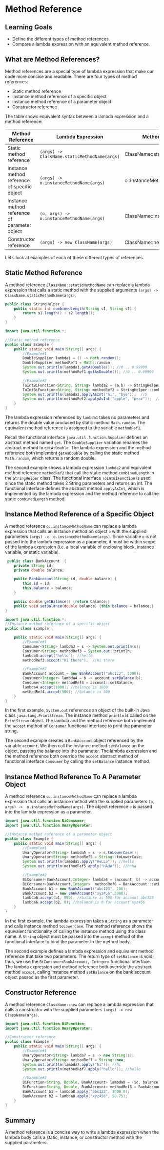 # Method Reference

## Learning Goals

- Define the different types of method references.
- Compare a lambda expression with an equivalent method reference.

## What are Method References?

Method references are a special type of lambda expression that make our code more concise and
readable. There are four types of method references:

- Static method reference
- Instance method reference of a specific object
- Instance method reference of a parameter object
- Constructor reference

The table shows equivalent syntax between a lambda expression and a method reference:

| Method Reference                              | Lambda Expression                              | Method Reference               |
|-----------------------------------------------|------------------------------------------------|--------------------------------|
| Static method reference                       | `(args) ->  ClassName.staticMethodName(args)`  | ClassName::staticMethodName    |
| Instance method reference of specific object  | `(args) ->  o.instanceMethodName(args)`        | o::instanceMethodName          |
| Instance method reference of parameter object | `(o, args) ->  o.instanceMethodName(args)`     | ClassName::instanceMethodName  |
| Constructor reference                         | `(args) -> new ClassName(args)`                | ClassName::new                 |


Let’s look at examples of each of these different types of references.

## Static Method Reference

A method reference `ClassName::staticMethodName`  can replace a lambda expression that
calls a static method with the supplied arguments `(args) ->  ClassName.staticMethodName(args)`.

```java
public class StringHelper {
    public static int combinedLength(String s1, String s2) { 
        return s1.length() + s2.length(); 
    }
}
```
```java
import java.util.function.*;

//Static method reference
public class Example {
    public static void main(String[] args) {
        //Example#1
        DoubleSupplier lambda1 = () -> Math.random();
        DoubleSupplier methodRef1 = Math::random;
        System.out.println(lambda1.getAsDouble()); //0 .. 0.99999
        System.out.println(methodRef1.getAsDouble()); //0 .. 0.99999

        //Example#2
        ToIntBiFunction<String, String> lambda2 = (a,b) -> StringHelper.combinedLength(a,b);
        ToIntBiFunction<String, String> methodRef2 = StringHelper::combinedLength;
        System.out.println(lambda2.applyAsInt("hi", "bye"));  //5
        System.out.println(methodRef2.applyAsInt("apple", "pear"));  //9
    }
}
```

The lambda expression referenced by `lambda1` takes no parameters and returns
the double value produced by static method `Math.random`. The equivalent method reference is assigned to the variable `methodRef1`.  

Recall the functional interface `java.util.function.Supplier` defines an abstract method named `get`.
The `DoubleSupplier` variation renames the abstract method to `getAsDouble`.
The lambda expression  and the method reference both implement 
`getAsDouble` by calling the static method `Math.random`, which returns a random double.

The second example shows a lambda expression `lambda2` and equivalent method
reference `methodRef2` that call the
static method `combinedLength` in the `StringHelper` class.
The  functional interface `ToIntBiFunction` is used since the static method
takes 2 String parameters and returns an int. The functional interface defines the
abstract method `applyAsInt`, which is implemented by 
the lambda expression and the method reference to call the static `combinedLength` method.

## Instance Method Reference of a Specific Object

A method reference `o::instanceMethodName`  can replace a lambda expression that
calls an instance method on object `o` with the supplied parameters `(args) ->  o.instanceMethodName(args)`.
Since variable `o` is not passed into the lambda expression as a parameter,
it must be within scope of the lambda expression
(i.e. a local variable of enclosing block, instance variable, or static variable).

```java
 public class BankAccount  {
    private String id;
    private double balance;

    public BankAccount(String id, double balance) {
        this.id = id;
        this.balance = balance;
    }

    public double getBalance() {return balance;}
    public void setBalance(double balance) {this.balance = balance;}
}
```

```java
import java.util.function.*;
//Instance method reference of a specific object
public class Example {

    public static void main(String[] args) {
        //Example#1
        Consumer<String> lambda3 = s -> System.out.println(s); 
        Consumer<String> methodRef3 = System.out::println;
        lambda3.accept("hello"); //hello
        methodRef3.accept("hi there");  //hi there

        //Example#2
        BankAccount account = new BankAccount("abc123", 5000);
        Consumer<Integer> lambda4 = b -> account.setBalance(b);
        Consumer<Integer> methodRef4 = account::setBalance;
        lambda4.accept(1000); //balance is 1000
        methodRef4.accept(500); //balance is 500
    }
}
```

In the first example, `System.out` references an object of the built-in Java class `java.lang.PrintStream`.
The instance method `println` is called on the `PrintStream` object.
The lambda and the method reference both implement the `accept` method of `Consumer` functional interface
to print the parameter string.

The second example creates a `BankAccount` object referenced by the variable `account`. 
We then call the instance method `setBalance` on the object, passing the balance into the parameter.
The lambda expression and the method reference both override the `accept` abstract method
of functional interface `Consumer` by calling the `setBalance` instance method.

## Instance Method Reference To A Parameter Object

A method reference `o::instanceMethodName`  can replace a lambda expression that calls an
instance method with the supplied parameters `(o, args) ->  o.instanceMethodName(args)`.
The object reference `o` is passed into the lambda expression as a parameter.

```java
import java.util.function.BiConsumer;
import java.util.function.UnaryOperator;

//Instance method reference of a parameter object
public class Example {
    public static void main(String[] args) {
        //Example#1
        UnaryOperator<String> lambda5 = s -> s.toLowerCase();
        UnaryOperator<String> methodRef5 = String::toLowerCase;
        System.out.println(lambda5.apply("HeLLo")); //hello
        System.out.println(methodRef5.apply("HAHA")); //haha

        //Example#2
        BiConsumer<BankAccount,Integer> lambda6 = (account, b) -> account.setBalance(b);
        BiConsumer<BankAccount,Integer>  methodRef6 = BankAccount::setBalance;
        BankAccount b1 = new BankAccount("abc123", 100);
        BankAccount b2 = new BankAccount("xyz456",3000);
        lambda6.accept(b1, 500); //balance is 500 for account abc123
        lambda6.accept(b2, 0); //balance is 0 for account xyz456
    }
}
```

In the first example, the lambda expression takes a `String`  as a parameter and calls instance method `toLowerCase`.
The method reference shows the equivalent functionality of calling the instance method using the class name.
A `String` object must be passed into the `accept` method of the functional interface to bind the parameter to the
method body.

The second example defines a lambda expression and equivalent method reference that take two parameters.
The return type of `setBalance` is void; thus, we use the `BiConsumer<BankAccount, Integer>` functional interface. 
The lambda expression and method reference both override the abstract method `accept`,
calling instance method `setBalance` on the bank account object passed as the first parameter.

## Constructor Reference

A method reference `ClassName::new`  can replace a lambda expression that calls
a constructor with the supplied parameters `(args) -> new ClassName(args)`.

```java
import java.util.function.BiFunction;
import java.util.function.UnaryOperator;

//Constructor reference
public class Example {
    public static void main(String[] args) {
        //Example#1
        UnaryOperator<String> lambda7 = s -> new String(s);
        UnaryOperator<String> methodRef7 = String::new;
        System.out.println(lambda7.apply("hi")); //hi
        System.out.println(methodRef7.apply("hello")); //hello

        //Example#2
        BiFunction<String, Double, BankAccount> lambda8 = (id, balance) -> new BankAccount(id, balance);
        BiFunction<String, Double, BankAccount> methodRef8 = BankAccount::new;
        BankAccount b1 = lambda8.apply("abc123", 1000.0);
        BankAccount b2 = lambda8.apply("xyz456", 50.75);
    }
}
```

## Summary

A method reference is a concise way to write a lambda expression
when the lambda body calls a static, instance, or constructor method with the supplied parameters.
